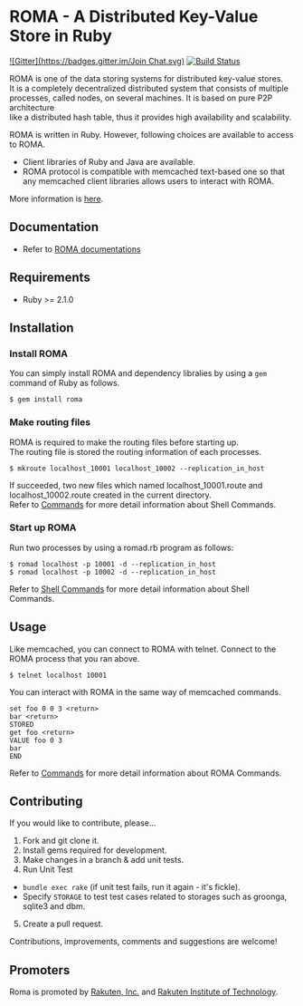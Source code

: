 # ROMA - A Distributed Key-Value Store in Ruby 
[![Gitter](https://badges.gitter.im/Join Chat.svg)](https://gitter.im/roma?utm_source=share-link&utm_medium=link&utm_campaign=share-link)
[![Build Status](https://travis-ci.org/roma/roma.svg?branch=master)](https://travis-ci.org/roma/roma)

ROMA is one of the data storing systems for distributed key-value stores.  
It is a completely decentralized distributed system that consists of multiple
processes, called nodes, on several machines. It is based on pure P2P architecture  
like a distributed hash table, thus it provides high availability and scalability.

ROMA is written in Ruby. However, following choices are available to
access to ROMA.

* Client libraries of Ruby and Java are available.
* ROMA protocol is compatible with memcached text-based one so that  
  any memcached client libraries allows users to interact with ROMA.

More information is [here](http://roma-kvs.org/ "ROMA").

## Documentation

* Refer to [ROMA documentations](http://roma-kvs.org/ "ROMA")

## Requirements
* Ruby >= 2.1.0



## Installation
### Install ROMA
You can simply install ROMA and dependency libralies by using a `gem` command of Ruby as follows.

```
$ gem install roma
```

### Make routing files

ROMA is required to make the routing files before starting up.  
The routing file is stored the routing information of each processes.

```
$ mkroute localhost_10001 localhost_10002 --replication_in_host
```

If succeeded, two new files which named localhost_10001.route and localhost_10002.route created in the current directory.  
Refer to [Commands](http://roma-kvs.org/commands.html "Commands") for more detail information about Shell Commands.  

### Start up ROMA
Run two processes by using a romad.rb program as follows:  

```
$ romad localhost -p 10001 -d --replication_in_host
$ romad localhost -p 10002 -d --replication_in_host
```

Refer to [Shell Commands](http://roma-kvs.org/commands.html#dist-jump-link-shell_commands) for more detail information about Shell Commands.  

## Usage
Like memcached, you can connect to ROMA with telnet. Connect to the ROMA process that you ran above.

```
$ telnet localhost 10001
```

You can interact with ROMA in the same way of memcached commands.

```
set foo 0 0 3 <return>
bar <return>
STORED
get foo <return>
VALUE foo 0 3
bar
END
```

Refer to [Commands](http://roma-kvs.org/commands.html "Commands") for more detail information about ROMA Commands.


## Contributing

If you would like to contribute, please...

1. Fork and git clone it.
2. Install gems required for development.
3. Make changes in a branch & add unit tests.
4. Run Unit Test
  * `bundle exec rake` (if unit test fails, run it again - it's fickle).
  * Specify `STORAGE` to test test cases related to storages such as groonga, sqlite3 and dbm.
5. Create a pull request.

Contributions, improvements, comments and suggestions are welcome!

## Promoters
Roma is promoted by [Rakuten, Inc.](http://global.rakuten.com/corp/) and [Rakuten Institute of Technology](http://rit.rakuten.co.jp/).
